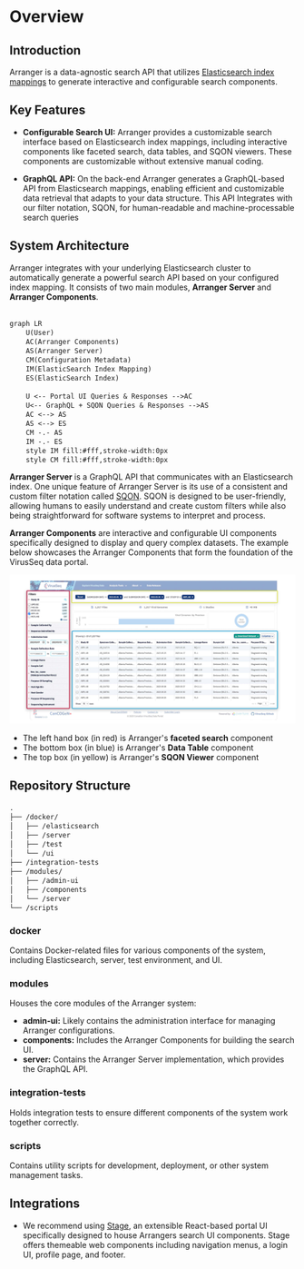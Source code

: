 # Overview

## Introduction

Arranger is a data-agnostic search API that utilizes <a href="https://www.elastic.co/guide/en/elasticsearch/reference/6.4/mapping.html" target="_blank" rel="noopener noreferrer">Elasticsearch index mappings</a> to generate interactive and configurable search components.

## Key Features 

- **Configurable Search UI:** Arranger provides a customizable search interface based on Elasticsearch index mappings, including interactive components like faceted search, data tables, and SQON viewers. These components are customizable without extensive manual coding.

- **GraphQL API:** On the back-end Arranger generates a GraphQL-based API from Elasticsearch mappings, enabling efficient and customizable data retrieval that adapts to your data structure. This API Integrates with our filter notation, SQON, for human-readable and machine-processable search queries

## System Architecture

Arranger integrates with your underlying Elasticsearch cluster to automatically generate a powerful search API based on your configured index mapping. It consists of two main modules, **Arranger Server** and **Arranger Components**.

```mermaid

graph LR
    U(User)
    AC(Arranger Components)
    AS(Arranger Server)
    CM(Configuration Metadata)
    IM(ElasticSearch Index Mapping)
    ES(ElasticSearch Index)

    U <-- Portal UI Queries & Responses -->AC
    U<-- GraphQL + SQON Queries & Responses -->AS
    AC <--> AS 
    AS <--> ES
    CM -.- AS
    IM -.- ES
    style IM fill:#fff,stroke-width:0px
    style CM fill:#fff,stroke-width:0px
```

**Arranger Server** is a GraphQL API that communicates with an Elasticsearch index. One unique feature of Arranger Server is its use of a consistent and custom filter notation called <a href="./reference/sqon/" target="_blank" rel="noopener noreferrer">SQON</a>. SQON is designed to be user-friendly, allowing humans to easily understand and create custom filters while also being straightforward for software systems to interpret and process.

**Arranger Components** are interactive and configurable UI components specifically designed to display and query complex datasets. The example below showcases the Arranger Components that form the foundation of the VirusSeq data portal.

![Entity](./assets/arrangercomponents.jpg 'Panels')

- The left hand box (in red) is Arranger's **faceted search** component
- The bottom box (in blue) is Arranger's **Data Table** component
- The top box (in yellow) is Arranger's **SQON Viewer** component

## Repository Structure


```
.
├── /docker/
│   ├── /elasticsearch
│   ├── /server
│   ├── /test
│   └── /ui
├── /integration-tests
├── /modules/
│   ├── /admin-ui
│   ├── /components
│   └── /server
└── /scripts
```

### docker

Contains Docker-related files for various components of the system, including Elasticsearch, server, test environment, and UI.

### modules

Houses the core modules of the Arranger system:

- **admin-ui:** Likely contains the administration interface for managing Arranger configurations.
- **components:** Includes the Arranger Components for building the search UI.
- **server:** Contains the Arranger Server implementation, which provides the GraphQL API.

### integration-tests

Holds integration tests to ensure different components of the system work together correctly.

### scripts

Contains utility scripts for development, deployment, or other system management tasks.

## Integrations

- We recommend using [Stage](https://www.overture.bio/documentation/stage/), an extensible React-based portal UI specifically designed to house Arrangers search UI components. Stage offers themeable web components including navigation menus, a login UI, profile page, and footer.
